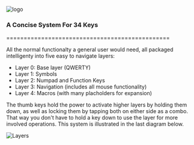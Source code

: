 ![logo](https://i.imgur.com/6et4MDj.png)

### A Concise System For 34 Keys
===============================================

All the normal functionalty a general user would need, all packaged intelligenty into five easy to navigate layers:

* Layer 0: Base layer (QWERTY)
* Layer 1: Symbols
* Layer 2: Numpad and Function Keys
* Layer 3: Navigation (includes all mouse functionality)
* Layer 4: Macros (with many placholders for expansion)

The thumb keys hold the power to activate higher layers by holding them down, as well as locking them by tapping both on either side as a combo.  That way you don't have to hold a key down to use the layer for more involved operations.  This system is illustrated in the last diagram below.

![Layers](https://i.imgur.com/qp9t7H0.png)

